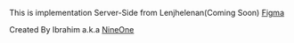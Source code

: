 This is implementation Server-Side from Lenjhelenan(Coming Soon) [Figma](https://www.figma.com/file/gZ6UDNj2UlygktcijGP6tk/FOKAFEST?node-id=0%3A1&t=5TcXeOWHuhiMuK5o-1)

Created By Ibrahim a.k.a [NineOne](https://github.com/NineOne-Code)